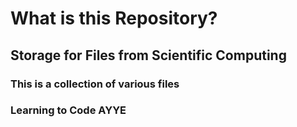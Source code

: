 # What is this Repository?
## Storage for Files from Scientific Computing 

### This is a collection of various files 
### Learning to Code AYYE
